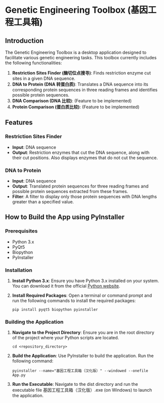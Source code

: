 # Genetic Engineering Toolbox (基因工程工具箱)

## Introduction

The Genetic Engineering Toolbox is a desktop application designed to facilitate various genetic engineering tasks. This toolbox currently includes the following functionalities:
1. **Restriction Sites Finder (酶切位点搜寻)**: Finds restriction enzyme cut sites in a given DNA sequence.
2. **DNA to Protein (DNA 转蛋白质)**: Translates a DNA sequence into its corresponding protein sequences in three reading frames and identifies possible protein sequences.
3. **DNA Comparison (DNA 比较)**: (Feature to be implemented)
4. **Protein Comparison (蛋白质比较)**: (Feature to be implemented)

## Features

### Restriction Sites Finder

- **Input**: DNA sequence
- **Output**: Restriction enzymes that cut the DNA sequence, along with their cut positions. Also displays enzymes that do not cut the sequence.

### DNA to Protein

- **Input**: DNA sequence
- **Output**: Translated protein sequences for three reading frames and possible protein sequences extracted from these frames.
- **Filter**: A filter to display only those protein sequences with DNA lengths greater than a specified value.

## How to Build the App using PyInstaller

### Prerequisites

- Python 3.x
- PyQt5
- Biopython
- PyInstaller

### Installation

1. **Install Python 3.x**: Ensure you have Python 3.x installed on your system. You can download it from the official [Python website](https://www.python.org/).

2. **Install Required Packages**:
   Open a terminal or command prompt and run the following commands to install the required packages:

   ```
   pip install pyqt5 biopython pyinstaller
   ```
### Building the Application

1. **Navigate to the Project Directory**: Ensure you are in the root directory of the project where your Python scripts are located.
    ```
    cd <repository_directory>
    ```

2. **Build the Application**: Use PyInstaller to build the application. Run the following command:
    ```
    pyinstaller --name="基因工程工具箱（汉化版）" --windowed --onefile App.py
    ```

3. **Run the Executable**: Navigate to the dist directory and run the executable file 基因工程工具箱（汉化版）.exe (on Windows) to launch the application.

